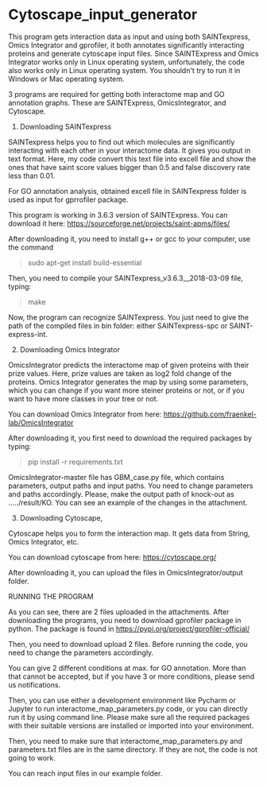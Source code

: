 # Cytoscape_input_generator


This program gets interaction data as input and using both SAINTexpress, Omics Integrator and gprofiler, it both annotates significantly interacting proteins and generate cytoscape input files. Since SAINTExpress and Omics Integrator works only in Linux operating system, unfortunately, the code also works only in Linux operating system. You shouldn't try to run it in Windows or Mac operating system. 

3 programs are required for getting both interactome map and GO annotation graphs. These are SAINTExpress, OmicsIntegrator, and Cytoscape.

1. Downloading SAINTexpress

SAINTexpress helps you to find out which molecules are significantly interacting with each other in your interactome data. It gives you output in text format. Here, my code convert this text file into excell file and show the ones that have saint score values bigger than 0.5 and false discovery rate less than 0.01. 

For GO annotation analysis, obtained excell file in SAINTexpress folder is used as input for gprrofiler package.  

This program is working in 3.6.3 version of SAINTExpress. You can download it here: https://sourceforge.net/projects/saint-apms/files/

After downloading it, you need to  install g++ or gcc to your computer, use the command

>sudo apt-get install build-essential

Then, you need to compile your SAINTexpress_v3.6.3__2018-03-09 file, typing:
>make

Now, the program can recognize SAINTexpress. You just need to give the path of the compiled files in bin folder: either SAINTexpress-spc or SAINT-express-int.

2. Downloading Omics Integrator

OmicsIntegrator predicts the interactome map of given proteins with their prize values. Here, prize values are taken as log2 fold change of the proteins. Omics Integrator generates the map by using some parameters, which you can change if you want more steiner proteins or not, or if you want to have more classes in your tree or not. 

You can download Omics Integrator from here: https://github.com/fraenkel-lab/OmicsIntegrator

After downloading it, you first need to download the required packages by typing:

> pip install -r requirements.txt

OmicsIntegrator-master file has GBM_case.py file, which  contains parameters, output paths and input paths. You need to change parameters and paths accordingly. Please, make the output path of knock-out as ...../result/KO. You can see an example of the changes in the attachment. 

3. Downloading Cytoscape, 

Cytoscape helps you to form the interaction map. It gets data from String, Omics Integrator, etc. 

You can download cytoscape from here: https://cytoscape.org/

After downloading it, you can upload the files in OmicsIntegrator/output folder. 



RUNNING THE PROGRAM 

As you can see, there are 2 files uploaded in the attachments. After downloading the programs, you need to download gprofiler package in python. The package is  found in https://pypi.org/project/gprofiler-official/

Then, you need to download upload 2 files. Before running the code, you need to change the parameters accordingly. 

You can give 2 different conditions at max. for GO annotation. More than that cannot be accepted, but if you have 3 or more conditions, please send us notifications. 

Then, you can use either a development environment like Pycharm or Jupyter to run interactome_map_parameters.py code, or you can directly run it by using command line. Please make sure all the required packages with their suitable versions are installed or imported into your environment. 

Then, you need to make sure that interactome_map_parameters.py and parameters.txt files are in the same directory. If they are not, the code is not going to work.  


You can reach input files in our example folder. 







